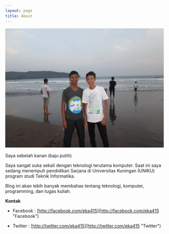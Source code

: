 ```yaml
---
layout: page
title: About
---
```


![Pantai Pangandaran 2014](/assets/IMG_3689.JPG "Pantai Pangandaran (2014)")
<div class="message">
  Saya sebelah kanan (baju putih)
</div>

Saya sangat suka sekali dengan teknologi terutama komputer. Saat ini saya sedang menempuh pendidikan Sarjana di Universitas Kuningan (UNIKU) program studi Teknik Informatika.

Blog ini akan lebih banyak membahas tentang teknologi, komputer, programming, dan tugas kuliah.

**Kontak**

- Facebook : [http://facebook.com/eka415](http://facebook.com/eka415 "Facebook")

- Twitter : [http://twitter.com/eka415](http://twitter.com/eka415 "Twitter")